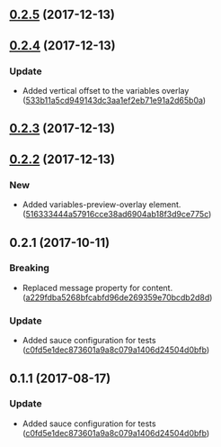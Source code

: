<a name="0.2.5"></a>
## [0.2.5](https://github.com/advanced-rest-client/arc-status-bar/compare/0.2.4...0.2.5) (2017-12-13)




<a name="0.2.4"></a>
## [0.2.4](https://github.com/advanced-rest-client/arc-status-bar/compare/0.2.3...0.2.4) (2017-12-13)


### Update

* Added vertical offset to the variables overlay ([533b11a5cd949143dc3aa1ef2eb71e91a2d65b0a](https://github.com/advanced-rest-client/arc-status-bar/commit/533b11a5cd949143dc3aa1ef2eb71e91a2d65b0a))



<a name="0.2.3"></a>
## [0.2.3](https://github.com/advanced-rest-client/arc-status-bar/compare/0.2.2...0.2.3) (2017-12-13)




<a name="0.2.2"></a>
## [0.2.2](https://github.com/advanced-rest-client/arc-status-bar/compare/0.2.1...0.2.2) (2017-12-13)


### New

* Added variables-preview-overlay element. ([516333444a57916cce38ad6904ab18f3d9ce775c](https://github.com/advanced-rest-client/arc-status-bar/commit/516333444a57916cce38ad6904ab18f3d9ce775c))



<a name="0.2.1"></a>
## 0.2.1 (2017-10-11)


### Breaking

* Replaced message property for content. ([a229fdba5268bfcabfd96de269359e70bcdb2d8d](https://github.com/advanced-rest-client/arc-status-bar/commit/a229fdba5268bfcabfd96de269359e70bcdb2d8d))

### Update

* Added sauce configuration for tests ([c0fd5e1dec873601a9a8c079a1406d24504d0bfb](https://github.com/advanced-rest-client/arc-status-bar/commit/c0fd5e1dec873601a9a8c079a1406d24504d0bfb))



<a name="0.1.1"></a>
## 0.1.1 (2017-08-17)


### Update

* Added sauce configuration for tests ([c0fd5e1dec873601a9a8c079a1406d24504d0bfb](https://github.com/advanced-rest-client/arc-status-bar/commit/c0fd5e1dec873601a9a8c079a1406d24504d0bfb))



